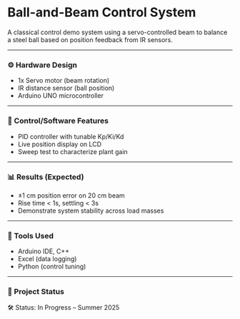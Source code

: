 # Ball-and-Beam Control System

A classical control demo system using a servo-controlled beam to balance a steel ball based on position feedback from IR sensors.

---

### ⚙️ Hardware Design
- 1x Servo motor (beam rotation)
- IR distance sensor (ball position)
- Arduino UNO microcontroller

---

### 🧠 Control/Software Features
- PID controller with tunable Kp/Ki/Kd
- Live position display on LCD
- Sweep test to characterize plant gain

---

### 📊 Results (Expected)
- ±1 cm position error on 20 cm beam
- Rise time < 1s, settling < 3s
- Demonstrate system stability across load masses

---

### 🧰 Tools Used
- Arduino IDE, C++
- Excel (data logging)
- Python (control tuning)

---

### 🚧 Project Status
🛠️ Status: In Progress – Summer 2025
